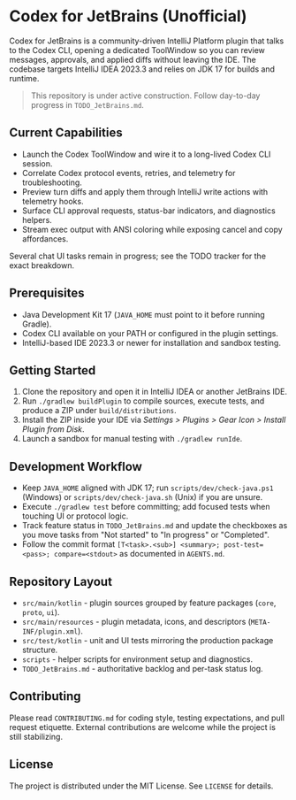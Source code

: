 # Codex for JetBrains (Unofficial)

Codex for JetBrains is a community-driven IntelliJ Platform plugin that talks to the Codex CLI,
opening a dedicated ToolWindow so you can review messages, approvals, and applied diffs without
leaving the IDE. The codebase targets IntelliJ IDEA 2023.3 and relies on JDK 17 for builds and
runtime.

> This repository is under active construction. Follow day-to-day progress in `TODO_JetBrains.md`.

## Current Capabilities
- Launch the Codex ToolWindow and wire it to a long-lived Codex CLI session.
- Correlate Codex protocol events, retries, and telemetry for troubleshooting.
- Preview turn diffs and apply them through IntelliJ write actions with telemetry hooks.
- Surface CLI approval requests, status-bar indicators, and diagnostics helpers.
- Stream exec output with ANSI coloring while exposing cancel and copy affordances.

Several chat UI tasks remain in progress; see the TODO tracker for the exact breakdown.

## Prerequisites
- Java Development Kit 17 (`JAVA_HOME` must point to it before running Gradle).
- Codex CLI available on your PATH or configured in the plugin settings.
- IntelliJ-based IDE 2023.3 or newer for installation and sandbox testing.

## Getting Started
1. Clone the repository and open it in IntelliJ IDEA or another JetBrains IDE.
2. Run `./gradlew buildPlugin` to compile sources, execute tests, and produce a ZIP under
   `build/distributions`.
3. Install the ZIP inside your IDE via *Settings > Plugins > Gear Icon > Install Plugin from Disk*.
4. Launch a sandbox for manual testing with `./gradlew runIde`.

## Development Workflow
- Keep `JAVA_HOME` aligned with JDK 17; run `scripts/dev/check-java.ps1` (Windows) or
  `scripts/dev/check-java.sh` (Unix) if you are unsure.
- Execute `./gradlew test` before committing; add focused tests when touching UI or protocol
  logic.
- Track feature status in `TODO_JetBrains.md` and update the checkboxes as you move tasks
  from "Not started" to "In progress" or "Completed".
- Follow the commit format `[T<task>.<sub>] <summary>; post-test=<pass>; compare=<stdout>`
  as documented in `AGENTS.md`.

## Repository Layout
- `src/main/kotlin` - plugin sources grouped by feature packages (`core`, `proto`, `ui`).
- `src/main/resources` - plugin metadata, icons, and descriptors (`META-INF/plugin.xml`).
- `src/test/kotlin` - unit and UI tests mirroring the production package structure.
- `scripts` - helper scripts for environment setup and diagnostics.
- `TODO_JetBrains.md` - authoritative backlog and per-task status log.

## Contributing
Please read `CONTRIBUTING.md` for coding style, testing expectations, and pull request
etiquette. External contributions are welcome while the project is still stabilizing.

## License
The project is distributed under the MIT License. See `LICENSE` for details.

